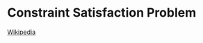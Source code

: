 # Constraint Satisfaction Problem
[Wikipedia](https://en.wikipedia.org/wiki/Constraint_satisfaction_problem)